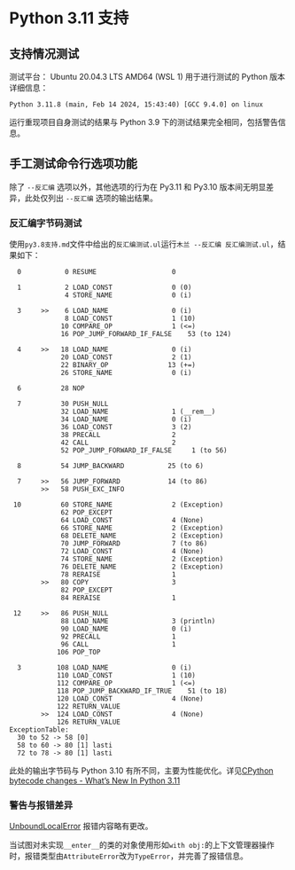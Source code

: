 # Python 3.11 支持

## 支持情况测试

测试平台： Ubuntu 20.04.3 LTS AMD64 (WSL 1)
用于进行测试的 Python 版本详细信息：

```plaintext
Python 3.11.8 (main, Feb 14 2024, 15:43:40) [GCC 9.4.0] on linux
```

运行重现项目自身测试的结果与 Python 3.9 下的测试结果完全相同，包括警告信息。

## 手工测试命令行选项功能

除了 `--反汇编` 选项以外，其他选项的行为在 Py3.11 和 Py3.10 版本间无明显差异，此处仅列出 `--反汇编` 选项的输出结果。

### 反汇编字节码测试

使用`py3.8支持.md`文件中给出的`反汇编测试.ul`运行`木兰 --反汇编 反汇编测试.ul`，结果如下：

```plaintext
  0           0 RESUME                   0

  1           2 LOAD_CONST               0 (0)
              4 STORE_NAME               0 (i)

  3     >>    6 LOAD_NAME                0 (i)
              8 LOAD_CONST               1 (10)
             10 COMPARE_OP               1 (<=)
             16 POP_JUMP_FORWARD_IF_FALSE    53 (to 124)

  4     >>   18 LOAD_NAME                0 (i)
             20 LOAD_CONST               2 (1)
             22 BINARY_OP               13 (+=)
             26 STORE_NAME               0 (i)

  6          28 NOP

  7          30 PUSH_NULL
             32 LOAD_NAME                1 (__rem__)
             34 LOAD_NAME                0 (i)
             36 LOAD_CONST               3 (2)
             38 PRECALL                  2
             42 CALL                     2
             52 POP_JUMP_FORWARD_IF_FALSE     1 (to 56)

  8          54 JUMP_BACKWARD           25 (to 6)

  7     >>   56 JUMP_FORWARD            14 (to 86)
        >>   58 PUSH_EXC_INFO

 10          60 STORE_NAME               2 (Exception)
             62 POP_EXCEPT
             64 LOAD_CONST               4 (None)
             66 STORE_NAME               2 (Exception)
             68 DELETE_NAME              2 (Exception)
             70 JUMP_FORWARD             7 (to 86)
             72 LOAD_CONST               4 (None)
             74 STORE_NAME               2 (Exception)
             76 DELETE_NAME              2 (Exception)
             78 RERAISE                  1
        >>   80 COPY                     3
             82 POP_EXCEPT
             84 RERAISE                  1

 12     >>   86 PUSH_NULL
             88 LOAD_NAME                3 (println)
             90 LOAD_NAME                0 (i)
             92 PRECALL                  1
             96 CALL                     1
            106 POP_TOP

  3         108 LOAD_NAME                0 (i)
            110 LOAD_CONST               1 (10)
            112 COMPARE_OP               1 (<=)
            118 POP_JUMP_BACKWARD_IF_TRUE    51 (to 18)
            120 LOAD_CONST               4 (None)
            122 RETURN_VALUE
        >>  124 LOAD_CONST               4 (None)
            126 RETURN_VALUE
ExceptionTable:
  30 to 52 -> 58 [0]
  58 to 60 -> 80 [1] lasti
  72 to 78 -> 80 [1] lasti
```

此处的输出字节码与 Python 3.10 有所不同，主要为性能优化。详见[CPython bytecode changes - What’s New In Python 3.11](https://docs.python.org/3/whatsnew/3.11.html#cpython-bytecode-changes)

### 警告与报错差异

[UnboundLocalError](https://docs.python.org/3/library/exceptions.html#UnboundLocalError) 报错内容略有更改。

当试图对未实现`__enter__`的类的对象使用形如`with obj:`的上下文管理器操作时，报错类型由`AttributeError`改为`TypeError`，并完善了报错信息。
